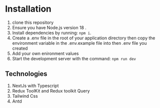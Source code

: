 # Installation

1. clone this repository
2. Ensure you have Node.js version 18 .
3. Install dependencies by running: `npm i`.
4. Create a .env file in the root of your application directory then copy the environment variable in the .env.example file into then .env file you created
5. Add your own enironment values
6. Start the development server with the command: `npm run dev`

## Technologies

1. NextJs with Typescript
2. Redux ToolKit and Redux toolkit Query
3. Tailwind Css
4. Antd
